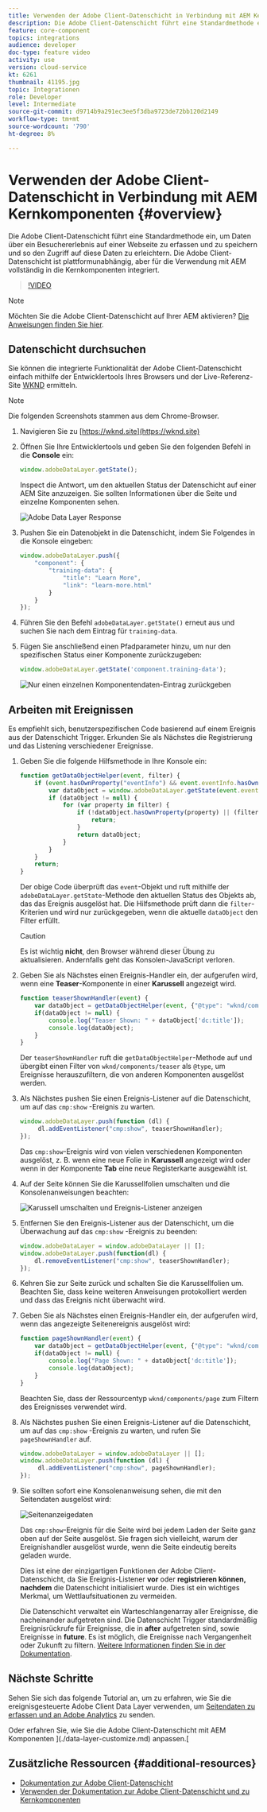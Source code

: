 ```yaml
---
title: Verwenden der Adobe Client-Datenschicht in Verbindung mit AEM Kernkomponenten
description: Die Adobe Client-Datenschicht führt eine Standardmethode ein, um Daten über ein Besuchererlebnis auf einer Webseite zu erfassen und zu speichern und so den Zugriff auf diese Daten zu erleichtern. Die Adobe Client-Datenschicht ist plattformunabhängig, aber für die Verwendung mit AEM vollständig in die Kernkomponenten integriert.
feature: core-component
topics: integrations
audience: developer
doc-type: feature video
activity: use
version: cloud-service
kt: 6261
thumbnail: 41195.jpg
topic: Integrationen
role: Developer
level: Intermediate
source-git-commit: d9714b9a291ec3ee5f3dba9723de72bb120d2149
workflow-type: tm+mt
source-wordcount: '790'
ht-degree: 8%

---
```



# Verwenden der Adobe Client-Datenschicht in Verbindung mit AEM Kernkomponenten {#overview}

Die Adobe Client-Datenschicht führt eine Standardmethode ein, um Daten über ein Besuchererlebnis auf einer Webseite zu erfassen und zu speichern und so den Zugriff auf diese Daten zu erleichtern. Die Adobe Client-Datenschicht ist plattformunabhängig, aber für die Verwendung mit AEM vollständig in die Kernkomponenten integriert.

>[!VIDEO](https://video.tv.adobe.com/v/41195?quality=12&learn=on)

>[!NOTE]
>
> Möchten Sie die Adobe Client-Datenschicht auf Ihrer AEM aktivieren? [Die Anweisungen finden Sie hier](https://docs.adobe.com/content/help/en/experience-manager-core-components/using/developing/data-layer/overview.html#installation-activation).

## Datenschicht durchsuchen

Sie können die integrierte Funktionalität der Adobe Client-Datenschicht einfach mithilfe der Entwicklertools Ihres Browsers und der Live-Referenz-Site [WKND](https://wknd.site/) ermitteln.

>[!NOTE]
>
> Die folgenden Screenshots stammen aus dem Chrome-Browser.

1. Navigieren Sie zu [https://wknd.site](https://wknd.site)
1. Öffnen Sie Ihre Entwicklertools und geben Sie den folgenden Befehl in die **Console** ein:

   ```js
   window.adobeDataLayer.getState();
   ```

   Inspect die Antwort, um den aktuellen Status der Datenschicht auf einer AEM Site anzuzeigen. Sie sollten Informationen über die Seite und einzelne Komponenten sehen.

   ![Adobe Data Layer Response](assets/data-layer-state-response.png)

1. Pushen Sie ein Datenobjekt in die Datenschicht, indem Sie Folgendes in die Konsole eingeben:

   ```js
   window.adobeDataLayer.push({
       "component": {
           "training-data": {
               "title": "Learn More",
               "link": "learn-more.html"
           }
       }
   });
   ```

1. Führen Sie den Befehl `adobeDataLayer.getState()` erneut aus und suchen Sie nach dem Eintrag für `training-data`.
1. Fügen Sie anschließend einen Pfadparameter hinzu, um nur den spezifischen Status einer Komponente zurückzugeben:

   ```js
   window.adobeDataLayer.getState('component.training-data');
   ```

   ![Nur einen einzelnen Komponentendaten-Eintrag zurückgeben](assets/return-just-single-component.png)

## Arbeiten mit Ereignissen

Es empfiehlt sich, benutzerspezifischen Code basierend auf einem Ereignis aus der Datenschicht Trigger. Erkunden Sie als Nächstes die Registrierung und das Listening verschiedener Ereignisse.

1. Geben Sie die folgende Hilfsmethode in Ihre Konsole ein:

   ```js
   function getDataObjectHelper(event, filter) {
       if (event.hasOwnProperty("eventInfo") && event.eventInfo.hasOwnProperty("path")) {
           var dataObject = window.adobeDataLayer.getState(event.eventInfo.path);
           if (dataObject != null) {
               for (var property in filter) {
                   if (!dataObject.hasOwnProperty(property) || (filter[property] !== null && filter[property] !== dataObject[property])) {
                       return;
                   }
                   return dataObject;
               }
           }
       }
       return;
   }
   ```

   Der obige Code überprüft das `event`-Objekt und ruft mithilfe der `adobeDataLayer.getState`-Methode den aktuellen Status des Objekts ab, das das Ereignis ausgelöst hat. Die Hilfsmethode prüft dann die `filter`-Kriterien und wird nur zurückgegeben, wenn die aktuelle `dataObject` den Filter erfüllt.

   >[!CAUTION]
   >
   > Es ist wichtig **nicht**, den Browser während dieser Übung zu aktualisieren. Andernfalls geht das Konsolen-JavaScript verloren.

1. Geben Sie als Nächstes einen Ereignis-Handler ein, der aufgerufen wird, wenn eine **Teaser**-Komponente in einer **Karussell** angezeigt wird.

   ```js
   function teaserShownHandler(event) {
       var dataObject = getDataObjectHelper(event, {"@type": "wknd/components/teaser"});
       if(dataObject != null) {
           console.log("Teaser Shown: " + dataObject['dc:title']);
           console.log(dataObject);
       }
   }
   ```

   Der `teaserShownHandler` ruft die `getDataObjectHelper`-Methode auf und übergibt einen Filter von `wknd/components/teaser` als `@type`, um Ereignisse herauszufiltern, die von anderen Komponenten ausgelöst werden.

1. Als Nächstes pushen Sie einen Ereignis-Listener auf die Datenschicht, um auf das `cmp:show` -Ereignis zu warten.

   ```js
   window.adobeDataLayer.push(function (dl) {
        dl.addEventListener("cmp:show", teaserShownHandler);
   });
   ```

   Das `cmp:show`-Ereignis wird von vielen verschiedenen Komponenten ausgelöst, z. B. wenn eine neue Folie in **Karussell** angezeigt wird oder wenn in der Komponente **Tab** eine neue Registerkarte ausgewählt ist.

1. Auf der Seite können Sie die Karussellfolien umschalten und die Konsolenanweisungen beachten:

   ![Karussell umschalten und Ereignis-Listener anzeigen](assets/teaser-console-slides.png)

1. Entfernen Sie den Ereignis-Listener aus der Datenschicht, um die Überwachung auf das `cmp:show` -Ereignis zu beenden:

   ```js
   window.adobeDataLayer = window.adobeDataLayer || [];
   window.adobeDataLayer.push(function(dl) {
       dl.removeEventListener("cmp:show", teaserShownHandler);
   });
   ```

1. Kehren Sie zur Seite zurück und schalten Sie die Karussellfolien um. Beachten Sie, dass keine weiteren Anweisungen protokolliert werden und dass das Ereignis nicht überwacht wird.

1. Geben Sie als Nächstes einen Ereignis-Handler ein, der aufgerufen wird, wenn das angezeigte Seitenereignis ausgelöst wird:

   ```js
   function pageShownHandler(event) {
       var dataObject = getDataObjectHelper(event, {"@type": "wknd/components/page"});
       if(dataObject != null) {
           console.log("Page Shown: " + dataObject['dc:title']);
           console.log(dataObject);
       }
   }
   ```

   Beachten Sie, dass der Ressourcentyp `wknd/components/page` zum Filtern des Ereignisses verwendet wird.

1. Als Nächstes pushen Sie einen Ereignis-Listener auf die Datenschicht, um auf das `cmp:show` -Ereignis zu warten, und rufen Sie `pageShownHandler` auf.

   ```js
   window.adobeDataLayer = window.adobeDataLayer || [];
   window.adobeDataLayer.push(function (dl) {
        dl.addEventListener("cmp:show", pageShownHandler);
   });
   ```

1. Sie sollten sofort eine Konsolenanweisung sehen, die mit den Seitendaten ausgelöst wird:

   ![Seitenanzeigedaten](assets/page-show-console-data.png)

   Das `cmp:show`-Ereignis für die Seite wird bei jedem Laden der Seite ganz oben auf der Seite ausgelöst. Sie fragen sich vielleicht, warum der Ereignishandler ausgelöst wurde, wenn die Seite eindeutig bereits geladen wurde.

   Dies ist eine der einzigartigen Funktionen der Adobe Client-Datenschicht, da Sie Ereignis-Listener **vor** oder **registrieren können, nachdem** die Datenschicht initialisiert wurde. Dies ist ein wichtiges Merkmal, um Wettlaufsituationen zu vermeiden.

   Die Datenschicht verwaltet ein Warteschlangenarray aller Ereignisse, die nacheinander aufgetreten sind. Die Datenschicht Trigger standardmäßig Ereignisrückrufe für Ereignisse, die in **after** aufgetreten sind, sowie Ereignisse in **future**. Es ist möglich, die Ereignisse nach Vergangenheit oder Zukunft zu filtern. [Weitere Informationen finden Sie in der Dokumentation](https://github.com/adobe/adobe-client-data-layer/wiki#addeventlistener).


## Nächste Schritte

Sehen Sie sich das folgende Tutorial an, um zu erfahren, wie Sie die ereignisgesteuerte Adobe Client Data Layer verwenden, um [Seitendaten zu erfassen und an Adobe Analytics](../analytics/collect-data-analytics.md) zu senden.

Oder erfahren Sie, wie Sie die Adobe Client-Datenschicht mit AEM Komponenten ](./data-layer-customize.md) anpassen.[


## Zusätzliche Ressourcen {#additional-resources}

* [Dokumentation zur Adobe Client-Datenschicht](https://github.com/adobe/adobe-client-data-layer/wiki)
* [Verwenden der Dokumentation zur Adobe Client-Datenschicht und zu Kernkomponenten](https://docs.adobe.com/content/help/en/experience-manager-core-components/using/developing/data-layer/overview.html)
